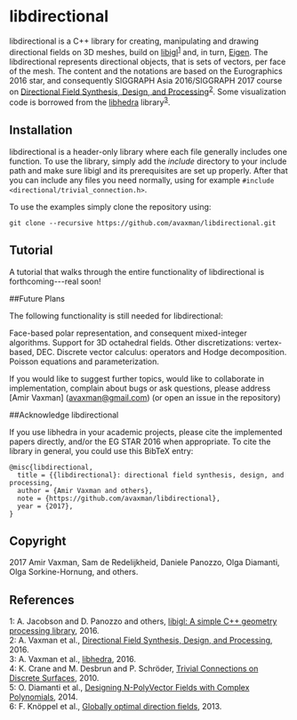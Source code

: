 # libdirectional
libdirectional is a C++ library for creating, manipulating and drawing directional fields on 3D meshes, build on [libigl](www.github.com/libigl/libigl)<sup>[1](#fn1)</sup> and, in turn, [Eigen](http://eigen.tuxfamily.org/). The  libdirectional represents directional objects, that is sets of vectors, per face of the mesh. The content and the notations are based on the Eurographics 2016 star, and consequently SIGGRAPH Asia 2016/SIGGRAPH 2017 course on [Directional Field Synthesis, Design, and Processing](https://github.com/avaxman/DirectionalFieldSynthesis)<sup>[2](#fn2)</sup>. Some visualization code is borrowed from the [libhedra](https://github.com/avaxman/libhedra) library<sup>[3](#fn3)</sup>. 



## Installation
libdirectional is a header-only library where each file generally includes one function. To use the library, simply add the _include_ directory to your include path and make sure libigl and its prerequisites are set up properly. After that you can include any files you need normally, using for example `#include <directional/trivial_connection.h>`.

To use the examples simply clone the repository using:
```git
git clone --recursive https://github.com/avaxman/libdirectional.git
```

## Tutorial

A tutorial that walks through the entire functionality of libdirectional is forthcoming---real soon! 

<!---
Then open a shell in the folder containing the example you wish to run, in the folder `examples' and call:
```shell
mkdir build
cd build
cmake -DCMAKE_BUILD_TYPE=Release ../
make
```

This should properly set up the example including all dependencies upon which you can build it using your favourite compiler. For windows, you should use `cmake-gui ..` and follow the instructions to create a compilable Visual Studio file.
-->

##Future Plans

The following functionality is still needed for libdirectional:
 
Face-based polar representation, and consequent mixed-integer algorithms.
Support for 3D octahedral fields.
Other discretizations: vertex-based, DEC.
Discrete vector calculus: operators and Hodge decomposition.
Poisson equations and parameterization.

If you would like to suggest further topics, would like to collaborate in implementation, complain about bugs or ask questions, please address [Amir Vaxman] (avaxman@gmail.com) (or open an issue in the repository)

##Acknowledge libdirectional

If you use libhedra in your academic projects, please cite the implemented papers directly, and/or the EG STAR 2016 when appropriate. To cite the library in general, you could use this BibTeX entry:

```
@misc{libdirectional,
  title = {{libdirectional}: directional field synthesis, design, and processing,
  author = {Amir Vaxman and others},
  note = {https://github.com/avaxman/libdirectional},
  year = {2017},
}
```

## Copyright
2017 Amir Vaxman, Sam de Redelijkheid, Daniele Panozzo, Olga Diamanti, Olga Sorkine-Hornung, and others.

## References
<a name="fn1">1</a>: A. Jacobson and D. Panozzo and others, [libigl: A simple C++ geometry processing library](http://libigl.github.io/libigl/), 2016.<br>
<a name="fn2">2</a>: A. Vaxman et al., [Directional Field Synthesis, Design, and Processing](https://github.com/avaxman/DirectionalFieldSynthesis), 2016.<br>
<a name="fn3">3</a>: A. Vaxman et al., [libhedra](https://github.com/avaxman/libhedra), 2016.<br>
<a name="fn4">4</a>: K. Crane and M. Desbrun and P. Schr&ouml;der, [Trivial Connections on Discrete Surfaces](https://www.cs.cmu.edu/~kmcrane/Projects/TrivialConnections/), 2010.<br>
<a name="fn5">5</a>: O. Diamanti et al., [Designing N-PolyVector Fields with Complex Polynomials](http://igl.ethz.ch/projects/complex-roots/n-polyvector-fields.pdf), 2014.<br>
<a name="fn6">6</a>: F. Knöppel et al., [Globally optimal direction fields](https://www.cs.cmu.edu/~kmcrane/Projects/GloballyOptimalDirectionFields/paper.pdf), 2013.





